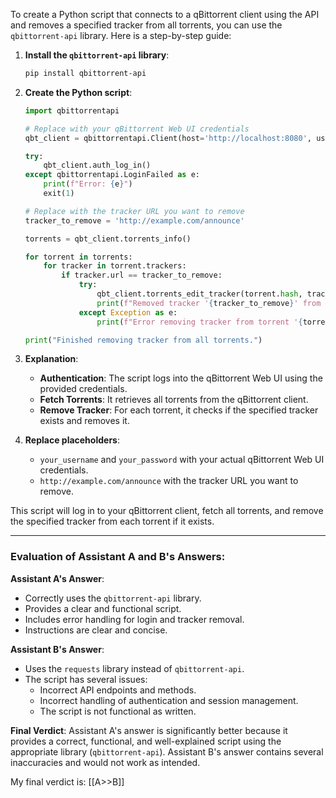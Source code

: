 
To create a Python script that connects to a qBittorrent client using the API and removes a specified tracker from all torrents, you can use the `qbittorrent-api` library. Here is a step-by-step guide:

1. **Install the `qbittorrent-api` library**:
   ```bash
   pip install qbittorrent-api
   ```

2. **Create the Python script**:
   ```python
   import qbittorrentapi

   # Replace with your qBittorrent Web UI credentials
   qbt_client = qbittorrentapi.Client(host='http://localhost:8080', username='your_username', password='your_password')

   try:
       qbt_client.auth_log_in()
   except qbittorrentapi.LoginFailed as e:
       print(f"Error: {e}")
       exit(1)

   # Replace with the tracker URL you want to remove
   tracker_to_remove = 'http://example.com/announce'

   torrents = qbt_client.torrents_info()

   for torrent in torrents:
       for tracker in torrent.trackers:
           if tracker.url == tracker_to_remove:
               try:
                   qbt_client.torrents_edit_tracker(torrent.hash, tracker.url, '')
                   print(f"Removed tracker '{tracker_to_remove}' from torrent '{torrent.name}'.")
               except Exception as e:
                   print(f"Error removing tracker from torrent '{torrent.name}': {e}")

   print("Finished removing tracker from all torrents.")
   ```

3. **Explanation**:
   - **Authentication**: The script logs into the qBittorrent Web UI using the provided credentials.
   - **Fetch Torrents**: It retrieves all torrents from the qBittorrent client.
   - **Remove Tracker**: For each torrent, it checks if the specified tracker exists and removes it.

4. **Replace placeholders**:
   - `your_username` and `your_password` with your actual qBittorrent Web UI credentials.
   - `http://example.com/announce` with the tracker URL you want to remove.

This script will log in to your qBittorrent client, fetch all torrents, and remove the specified tracker from each torrent if it exists.

---

### Evaluation of Assistant A and B's Answers:

**Assistant A's Answer**:
- Correctly uses the `qbittorrent-api` library.
- Provides a clear and functional script.
- Includes error handling for login and tracker removal.
- Instructions are clear and concise.

**Assistant B's Answer**:
- Uses the `requests` library instead of `qbittorrent-api`.
- The script has several issues:
  - Incorrect API endpoints and methods.
  - Incorrect handling of authentication and session management.
  - The script is not functional as written.

**Final Verdict**:
Assistant A's answer is significantly better because it provides a correct, functional, and well-explained script using the appropriate library (`qbittorrent-api`). Assistant B's answer contains several inaccuracies and would not work as intended.

My final verdict is: [[A>>B]]